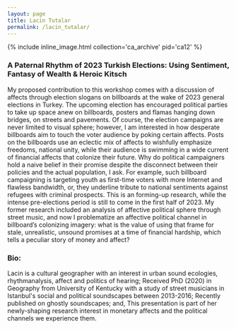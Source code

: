 ```yaml
---
layout: page
title: Lacin Tutalar
permalink: /lacin_tutalar/
---
```

{% include inline_image.html collection='ca_archive' pid='ca12' %}
<br>

<h3>A Paternal Rhythm of 2023 Turkish Elections: Using Sentiment, Fantasy of Wealth & Heroic Kitsch</h3>

<p>My proposed contribution to this workshop comes with a discussion of affects through election slogans on billboards at the wake of 2023 general elections in Turkey. The upcoming election has encouraged political parties to take up space anew on billboards, posters and flamas hanging down bridges, on streets and pavements.  Of course, the election campaigns are never limited to visual sphere; however, I am interested in how desperate billboards aim to touch the voter audience by poking certain affects. Posts on the billboards use an eclectic mix of affects to wishfully emphasize freedoms,  national unity, while their audience is swimming in a wide current of financial affects that colonize their future. Why do political campaigners hold a naive belief in their promise despite the disconnect between their policies and the actual population, I ask. For example, such billboard campaigning is targeting youth as first-time voters with more Internet and flawless bandwidth, or, they underline tribute to national sentiments against refugees with criminal prospects. This is an forming-up research, while the intense pre-elections period is still to come in the first half of 2023.  My former research included an analysis of affective political sphere through street music, and now I problematize an affective political channel in billboard’s colonizing imagery: what is the value of using that frame for stale,  unrealistic, unsound promises at a time of financial hardship, which tells a peculiar story of money and affect?</p>

<h3>Bio:</h3>
<p>Lacin is a cultural geographer with an interest in urban sound ecologies, rhythmanalysis, affect and politics of hearing; Received PhD (2020) in Geography from University of Kentucky with a study of street musicians in Istanbul's social and political soundscapes between 2013-2016; Recently published on ghostly soundscapes; and, This presentation is part of her newly-shaping research interest in monetary affects and the political channels we experience them.</p>